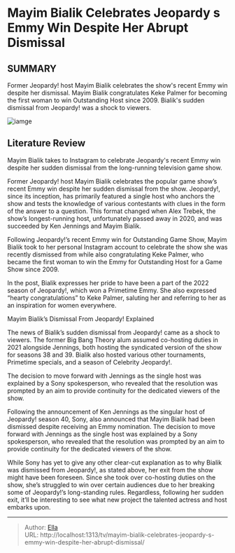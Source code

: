 # Mayim Bialik Celebrates Jeopardy s Emmy Win Despite Her Abrupt Dismissal


## SUMMARY 



  Former Jeopardy! host Mayim Bialik celebrates the show&#39;s recent Emmy win despite her dismissal.   Mayim Bialik congratulates Keke Palmer for becoming the first woman to win Outstanding Host since 2009.   Bialik&#39;s sudden dismissal from Jeopardy! was a shock to viewers.  

![iamge](https://static1.srcdn.com/wordpress/wp-content/uploads/2021/08/Mayim-Bialik-on-Jeopardy.jpg)

## Literature Review
Mayim Bialik takes to Instagram to celebrate Jeopardy&#39;s recent Emmy win despite her sudden dismissal from the long-running television game show. 




Former Jeopardy! host Mayim Bialik celebrates the popular game show’s recent Emmy win despite her sudden dismissal from the show. Jeopardy!, since its inception, has primarily featured a single host who anchors the show and tests the knowledge of various contestants with clues in the form of the answer to a question. This format changed when Alex Trebek, the show’s longest-running host, unfortunately passed away in 2020, and was succeeded by Ken Jennings and Mayim Bialik.




Following Jeopardy!’s recent Emmy win for Outstanding Game Show, Mayim Bialik took to her personal Instagram account to celebrate the show she was recently dismissed from while also congratulating Keke Palmer, who became the first woman to win the Emmy for Outstanding Host for a Game Show since 2009. 


 

In the post, Bialik expresses her pride to have been a part of the 2022 season of Jeopardy!, which won a Primetime Emmy. She also expressed “hearty congratulations” to Keke Palmer, saluting her and referring to her as an inspiration for women everywhere.


 Mayim Bialik’s Dismissal From Jeopardy! Explained 
          




The news of Bialik’s sudden dismissal from Jeopardy! came as a shock to viewers. The former Big Bang Theory alum assumed co-hosting duties in 2021 alongside Jennings, both hosting the syndicated version of the show for seasons 38 and 39. Bialik also hosted various other tournaments, Primetime specials, and a season of Celebrity Jeopardy!.



The decision to move forward with Jennings as the single host was explained by a Sony spokesperson, who revealed that the resolution was prompted by an aim to provide continuity for the dedicated viewers of the show.




Following the announcement of Ken Jennings as the singular host of Jeopardy! season 40, Sony, also announced that Mayim Bialik had been dismissed despite receiving an Emmy nomination. The decision to move forward with Jennings as the single host was explained by a Sony spokesperson, who revealed that the resolution was prompted by an aim to provide continuity for the dedicated viewers of the show.

While Sony has yet to give any other clear-cut explanation as to why Bialik was dismissed from Jeopardy!, as stated above, her exit from the show might have been foreseen. Since she took over co-hosting duties on the show, she’s struggled to win over certain audiences due to her breaking some of Jeopardy!’s long-standing rules. Regardless, following her sudden exit, it’ll be interesting to see what new project the talented actress and host embarks upon.






---

> Author: [Ella](https://instagram.hk.cn/)  
> URL: http://localhost:1313/tv/mayim-bialik-celebrates-jeopardy-s-emmy-win-despite-her-abrupt-dismissal/  


